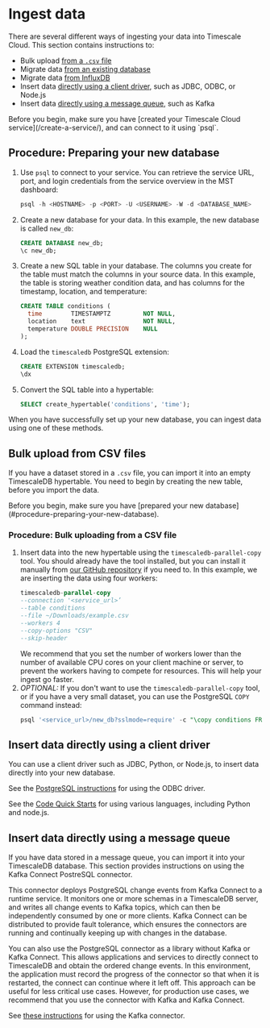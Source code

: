 # Ingest data
There are several different ways of ingesting your data into Timescale Cloud. This section contains instructions to:
*   Bulk upload [from a `.csv` file](#bulk-upload-from-csv-files)
*   Migrate data [from an existing database][migrate-data]
*   Migrate data [from InfluxDB][migrate-influxdb]
*   Insert data
    [directly using a client driver](#insert-data-directly-using-client-driver),
    such as JDBC, ODBC, or Node.js
*   Insert data
    [directly using a message queue](#insert-data-directly-using-message-queue),
    such as Kafka

<highlight type="note">
Before you begin, make sure you have
[created your Timescale Cloud service](/create-a-service/), and can connect to it using `psql`.
</highlight>

## Procedure: Preparing your new database
1.  Use `psql` to connect to your service. You can retrieve the service URL,
    port, and login credentials from the service overview in the MST dashboard:
    ```sql
    psql -h <HOSTNAME> -p <PORT> -U <USERNAME> -W -d <DATABASE_NAME>
    ```
1.  Create a new database for your data. In this example, the new database is
    called `new_db`:
    ```sql
    CREATE DATABASE new_db;
    \c new_db;
    ```
1.  Create a new SQL table in your database. The columns you create for the
    table must match the columns in your source data. In this example, the table
    is storing weather condition data, and has columns for the timestamp,
    location, and temperature:
    ```sql
    CREATE TABLE conditions (
      time        TIMESTAMPTZ         NOT NULL,
      location    text                NOT NULL,
      temperature DOUBLE PRECISION    NULL
    );
    ```
1.  Load the `timescaledb` PostgreSQL extension:
    ```sql
    CREATE EXTENSION timescaledb;
    \dx
    ```
1.  Convert the SQL table into a hypertable:
    ```sql
    SELECT create_hypertable('conditions', 'time');
    ```

When you have successfully set up your new database, you can ingest data using
one of these methods.

## Bulk upload from CSV files
If you have a dataset stored in a `.csv` file, you can import it into an empty
TimescaleDB hypertable. You need to begin by creating the new table, before you
import the data.

<highlight type="important">
Before you begin, make sure you have
[prepared your new database](#procedure-preparing-your-new-database).
</highlight>

### Procedure: Bulk uploading from a CSV file
1.  Insert data into the new hypertable using the `timescaledb-parallel-copy`
    tool. You should already have the tool installed, but you can install it
    manually from [our GitHub repository][github-parallel-copy] if you need to.
    In this example, we are inserting the data using four workers:
    ```sql
    timescaledb-parallel-copy
    --connection '<service_url>’
    --table conditions
    --file ~/Downloads/example.csv
    --workers 4
    --copy-options "CSV"
    --skip-header
    ```
    We recommend that you set the number of workers lower than the number of
    available CPU cores on your client machine or server, to prevent the workers
    having to compete for resources. This will help your ingest go faster.
1.  *OPTIONAL:* If you don't want to use the `timescaledb-parallel-copy` tool,
    or if you have a very small dataset, you can use the PostgreSQL `COPY`
    command instead:
    ```sql
    psql '<service_url>/new_db?sslmode=require' -c "\copy conditions FROM <example.csv> WITH (FORMAT CSV, HEADER)"
    ```

## Insert data directly using a client driver
You can use a client driver such as JDBC, Python, or Node.js, to insert data
directly into your new database.

See the [PostgreSQL instructions][postgres-odbc] for using the ODBC driver.

See the [Code Quick Starts][code-qs] for using various languages, including Python and node.js.

## Insert data directly using a message queue
If you have data stored in a message queue, you can import it into your
TimescaleDB database. This section provides instructions on using the Kafka
Connect PostreSQL connector.

This connector deploys PostgreSQL change events from Kafka Connect to a runtime
service. It monitors one or more schemas in a TimescaleDB server, and writes all
change events to Kafka topics, which can then be independently consumed by one
or more clients. Kafka Connect can be distributed to provide fault tolerance,
which ensures the connectors are running and continually keeping up with changes
in the database.

You can also use the PostgreSQL connector as a library without Kafka or Kafka
Connect. This allows applications and services to directly connect to
TimescaleDB and obtain the ordered change events. In this environment, the
application must record the progress of the connector so that when it is
restarted, the connect can continue where it left off. This approach can be
useful for less critical use cases. However, for production use cases, we
recommend that you use the connector with Kafka and Kafka Connect.

See [these instructions][gh-kafkaconnector] for using the Kafka connector.


[github-parallel-copy]: https://github.com/timescale/timescaledb-parallel-copy
[migrate-data]: /timescaledb/latest/how-to-guides/migrate-data/
[migrate-influxdb]: /timescaledb/latest/how-to-guides/migrate-data/migrate-influxdb/
[postgres-odbc]: https://odbc.postgresql.org/
[code-qs]: /timescaledb/latest/quick-start/
[gh-kafkaconnector]: https://github.com/debezium/debezium/tree/master/debezium-connector-postgres
